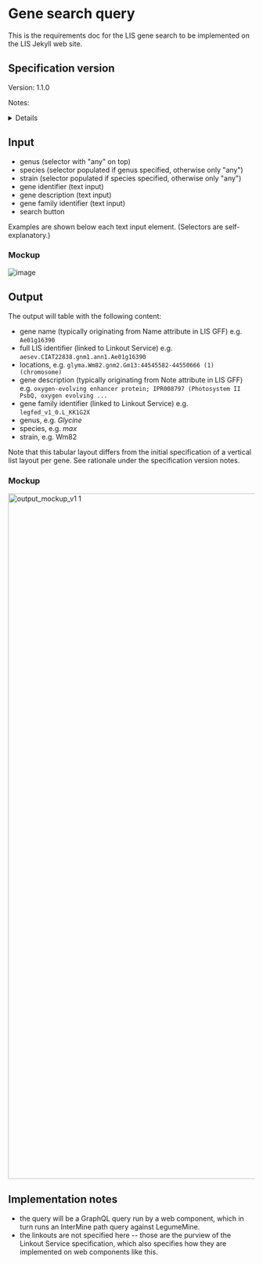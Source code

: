 # Gene search query

This is the requirements doc for the LIS gene search to be implemented on the LIS Jekyll web site.

## Specification version
Version: 1.1.0

Notes:
<details>

A draft implementation of this specification was completed in late March 2023. Based on review of that implementation, additional changes were made to better handle pagination and back-navigation from the modal linkouts results window.

After another round of review in mid-July 2023, the intermediate output was changed from vertical layout of the results for each gene to a tabular layout per gene, based on this rationale from Alan (Aug 4, lis-developers discussion thread): </i>"... the generic paginated search class the component is based on draws results using a table, but the gene search component overrides this to draw results as a list. While the list is aesthetically pleasing, it can only be configured by forking the repository and modifying the code, whereas the table can be configured at run-time, i.e. no forking necessary."</i>

The history above predates a versioning system for these website-ui specs. In October 2023, semantic versioning was added, with 1.1.0 being used in this spec to reflect the first production release of this gene-search web component -- subversion .1 indicating that significant changes were made in June-July after review of the initial implementation in March.
</details>

## Input

- genus (selector with "any" on top)
- species (selector populated if genus specified, otherwise only "any")
- strain (selector populated if species specified, otherwise only "any")
- gene identifier (text input)
- gene description (text input)
- gene family identifier (text input)
- search button

Examples are shown below each text input element. (Selectors are self-explanatory.)

### Mockup

![image](https://user-images.githubusercontent.com/5657219/231203688-f7493a37-f98a-42ef-a1f8-66b1395fbd76.png)

## Output

The output will table with the following content:

- gene name (typically originating from Name attribute in LIS GFF) e.g. `Ae01g16390`
- full LIS identifier (linked to Linkout Service) e.g. `aesev.CIAT22838.gnm1.ann1.Ae01g16390`
- locations, e.g. `glyma.Wm82.gnm2.Gm13:44545582-44550666 (1) (chromosome)`
- gene description (typically originating from Note attribute in LIS GFF) e.g. `oxygen-evolving enhancer protein; IPR008797 (Photosystem II PsbQ, oxygen evolving ...`
- gene family identifier (linked to Linkout Service) e.g. `legfed_v1_0.L_KK1G2X`
- genus, e.g. *Glycine*
- species, e.g. *max*
- strain, e.g. Wm82

Note that this tabular layout differs from the initial specification of a vertical list layout per gene. See rationale under the specification version notes.

### Mockup

<img width="1397" alt="output_mockup_v1 1" src="https://github.com/legumeinfo/website-ui-specs/assets/3588740/a37bc154-5038-4024-b1dc-7dc471fecbcb">

## Implementation notes

- the query will be a GraphQL query run by a web component, which in turn runs an InterMine path query against LegumeMine.
- the linkouts are not specified here -- those are the purview of the Linkout Service specification, which also specifies how they are implemented on web components like this.
